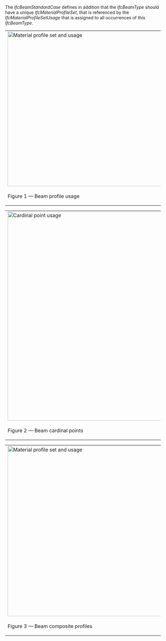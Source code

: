 The _IfcBeamStandardCase_ defines in addition that the _IfcBeamType_ should have a unique _IfcMaterialProfileSet_, that is referenced by the _IfcMaterialProfileSetUsage_ that is assigned to all occurrences of this _IfcBeamType_.

<table>

 <tr>
  <td><img src="../../../figures/ifcbeamstandardcase-01.png" height="500" width="500" alt="Material profile set and usage"></td>
  <td><blockquote class="example">EXAMPLE&nbsp; Figure 1 illustrates assignment of <em>IfcMaterialProfileSetUsage</em> and <em>IfcMaterialProfileSet</em> to the <em>IfcBeamStandardCase</em> as the beam occurrence and to the <em>IfcBeamType</em>. The same <em>IfcMaterialProfileSet</em> shall be shared by many occurrences of <em>IfcMaterialProfileSetUsage</em>. This relationship shall be consistent to the relationship between the <em>IfcBeamType</em> and the <em>IfcBeamStandardCase</em>.</blockquote>

 </td>
 </tr>
 
<tr>
  <td><p class="figure">Figure 1 &mdash; Beam profile usage</p></td>
  <td>&nbsp;</td>
 </tr>

</table>

<table>

 <tr>
  <td><img src="../../../figures/ifcbeamstandardcase_cardinalpoint.png" width="675" alt="Cardinal point usage"></td>
  <td>

    <blockquote class="example">EXAMPLE&nbsp; Figure 2 illustrates alignment of cardinal points.</blockquote>
    
<blockquote class="note">NOTE&nbsp; It has to be guaranteed that the use of <em>IfcCardinalPointEnum</em> is consistent to the placement of the extrusion body provided by <em>IfcExtrudedAreaSolid.Position</em></blockquote>
    
<blockquote class="note">NOTE&nbsp; The cardinal points <b>8</b> (top centre) and <b>6</b> (mid-depth right) are assigned according to the definition at <em>IfcCardinalPointReference</em></blockquote> </td>
 </tr>
 
<tr>
  <td><p class="figure">Figure 2 &mdash; Beam cardinal points</p></td>
  <td>&nbsp;</td>
 </tr>

</table>

<table>
 
<tr>
  <td><img src="../../../figures/ifcbeamstandardcase-02.png" height="550" width="500" alt="Material profile set and usage"></td>
  <td>
<blockquote class="example">EXAMPLE&nbsp; Figure 3 illustrates assignment of a composite profile by using <em>IfcCompositeProfile</em> for geometric representation and several <em>IfcMaterialProfile</em>'s within the <em>IfcMaterialProfileSet</em>.</blockquote>

 </td>
 </tr>

 <tr>
  <td><p class="figure">Figure 3 &mdash; Beam composite profiles</p></td>
 </tr>

</table>
